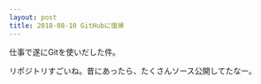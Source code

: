 ```yaml
---
layout: post
title: 2018-08-10 GitHubに復帰
---
```


仕事で遂にGitを使いだした件。

リポジトリすごいね。昔にあったら、たくさんソース公開してたなー。


